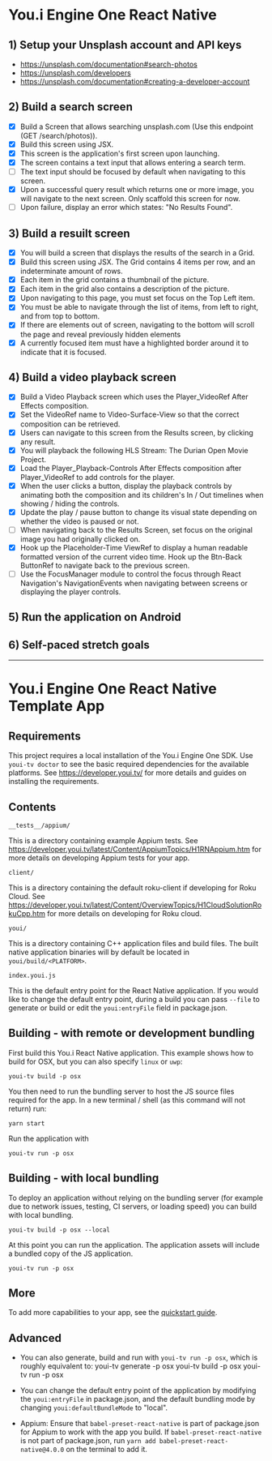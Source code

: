 # You.i Engine One React Native

## 1) Setup your Unsplash account and API keys

- https://unsplash.com/documentation#search-photos
- https://unsplash.com/developers
- https://unsplash.com/documentation#creating-a-developer-account

## 2) Build a search screen

- [x] Build a Screen that allows searching unsplash.com (Use this endpoint (GET /search/photos)).
- [x] Build this screen using JSX.
- [x] This screen is the application's first screen upon launching.
- [x] The screen contains a text input that allows entering a search term.
- [ ] The text input should be focused by default when navigating to this screen.
- [x] Upon a successful query result which returns one or more image, you will navigate to the next screen. Only scaffold this screen for now.
- [ ] Upon failure, display an error which states: "No Results Found".

## 3) Build a resuilt screen

- [x] You will build a screen that displays the results of the search in a Grid.
- [x] Build this screen using JSX.
      The Grid contains 4 items per row, and an indeterminate amount of rows.
- [x] Each item in the grid contains a thumbnail of the picture.
- [x] Each item in the grid also contains a description of the picture.
- [x] Upon navigating to this page, you must set focus on the Top Left item.
- [x] You must be able to navigate through the list of items, from left to right, and from top to bottom.
- [x] If there are elements out of screen, navigating to the bottom will scroll the page and reveal previously hidden elements
- [x] A currently focused item must have a highlighted border around it to indicate that it is focused.

## 4) Build a video playback screen

- [x] Build a Video Playback screen which uses the Player_VideoRef After Effects composition.
- [x] Set the VideoRef name to Video-Surface-View so that the correct composition can be retrieved.
- [x] Users can navigate to this screen from the Results screen, by clicking any result.
- [x] You will playback the following HLS Stream: The Durian Open Movie Project.
- [x] Load the Player_Playback-Controls After Effects composition after Player_VideoRef to add controls for the player.
- [x] When the user clicks a button, display the playback controls by animating both the composition and its children's In / Out timelines when showing / hiding the controls.
- [x] Update the play / pause button to change its visual state depending on whether the video is paused or not.
- [ ] When navigating back to the Results Screen, set focus on the original image you had originally clicked on.
- [x] Hook up the Placeholder-Time ViewRef to display a human readable formatted version of the current video time.
      Hook up the Btn-Back ButtonRef to navigate back to the previous screen.
- [ ] Use the FocusManager module to control the focus through React Navigation's NavigationEvents when navigating between screens or displaying the player controls.

## 5) Run the application on Android

## 6) Self-paced stretch goals

---

# You.i Engine One React Native Template App

## Requirements

This project requires a local installation of the You.i Engine One SDK.
Use `youi-tv doctor` to see the basic required dependencies for the available platforms. See https://developer.youi.tv/ for more details and guides on installing the requirements.

## Contents

    __tests__/appium/

This is a directory containing example Appium tests. See https://developer.youi.tv/latest/Content/AppiumTopics/H1RNAppium.htm for more details on developing Appium tests for your app.

    client/

This is a directory containing the default roku-client if developing for Roku Cloud. See https://developer.youi.tv/latest/Content/OverviewTopics/H1CloudSolutionRokuCpp.htm for more details on developing for Roku cloud.

    youi/

This is a directory containing C++ application files and build files. The built native application binaries will by default be located in `youi/build/<PLATFORM>`.

    index.youi.js

This is the default entry point for the React Native application. If you would like to change the default entry point, during a build you can pass `--file` to generate or build or edit the `youi:entryFile` field in package.json.

## Building - with remote or development bundling

First build this You.i React Native application. This example shows how to build for OSX, but you can also specify `linux` or `uwp`:

    youi-tv build -p osx

You then need to run the bundling server to host the JS source files required for the app. In a new terminal / shell (as this command will not return) run:

    yarn start

Run the application with

    youi-tv run -p osx

## Building - with local bundling

To deploy an application without relying on the bundling server (for example due to network issues, testing, CI servers, or loading speed) you can build with local bundling.

    youi-tv build -p osx --local

At this point you can run the application. The application assets will include a bundled copy of the JS application.

    youi-tv run -p osx

## More

To add more capabilities to your app, see the [quickstart guide](https://developer.youi.tv/latest/quickstart/your-first-app/).

## Advanced

- You can also generate, build and run with `youi-tv run -p osx`, which is roughly equivalent to:
  youi-tv generate -p osx
  youi-tv build -p osx
  youi-tv run -p osx

- You can change the default entry point of the application by modifying the `youi:entryFile` in package.json, and the default bundling mode by changing `youi:defaultBundleMode` to "local".

- Appium: Ensure that `babel-preset-react-native` is part of package.json for Appium to work with the app you build. If `babel-preset-react-native` is not part of package.json, run `yarn add babel-preset-react-native@4.0.0` on the terminal to add it.
